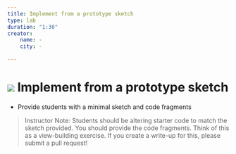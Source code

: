 ```yaml
---
title: Implement from a prototype sketch
type: lab
duration: "1:30"
creator:
    name: -
    city: -

---
```


# ![](https://ga-dash.s3.amazonaws.com/production/assets/logo-9f88ae6c9c3871690e33280fcf557f33.png) Implement from a prototype sketch

- Provide students with a minimal sketch and code fragments

> Instructor Note: Students should be altering starter code to match the sketch provided.  You should provide the code fragments.  Think of this as a view-building exercise.  If you create a write-up for this, please submit a pull request!  
